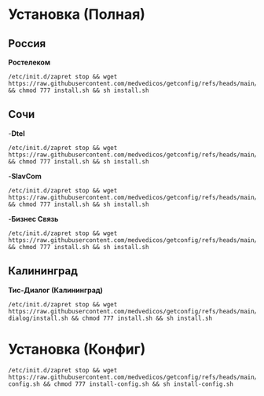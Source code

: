 # Установка (Полная)

## Россия

**Ростелеком**
```
/etc/init.d/zapret stop && wget https://raw.githubusercontent.com/medvedicos/getconfig/refs/heads/main/install.sh && chmod 777 install.sh && sh install.sh
```

## Сочи

-**Dtel**
```
/etc/init.d/zapret stop && wget https://raw.githubusercontent.com/medvedicos/getconfig/refs/heads/main/Dtel/install.sh && chmod 777 install.sh && sh install.sh
```

-**SlavCom**
```
/etc/init.d/zapret stop && wget https://raw.githubusercontent.com/medvedicos/getconfig/refs/heads/main/SlavCom/install.sh && chmod 777 install.sh && sh install.sh
```

-**Бизнес Связь**
```
/etc/init.d/zapret stop && wget https://raw.githubusercontent.com/medvedicos/getconfig/refs/heads/main/BusinesSvyaz/install.sh && chmod 777 install.sh && sh install.sh
```

## Калининград

**Тис-Диалог (Калининград)**
```
/etc/init.d/zapret stop && wget https://raw.githubusercontent.com/medvedicos/getconfig/refs/heads/main/kaliningrad/tis-dialog/install.sh && chmod 777 install.sh && sh install.sh
```

# Установка (Конфиг)

```
/etc/init.d/zapret stop && wget https://raw.githubusercontent.com/medvedicos/getconfig/refs/heads/main/install-config.sh && chmod 777 install-config.sh && sh install-config.sh
```
